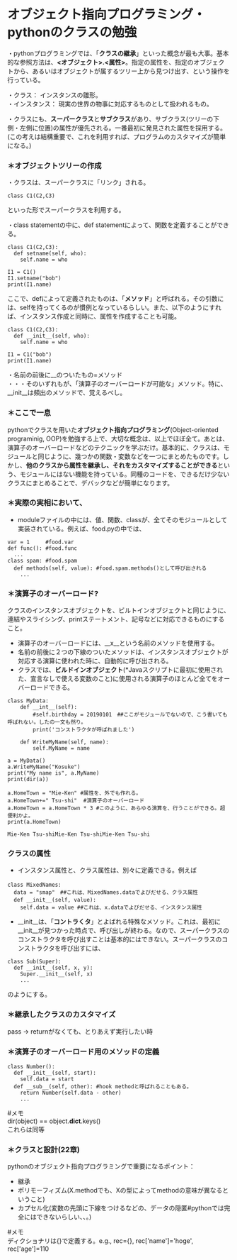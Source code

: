 # オブジェクト指向プログラミング・pythonのクラスの勉強  

・pythonプログラミングでは、「**クラスの継承**」といった概念が最も大事。基本的な参照方法は、**<オブジェクト>.<属性>**。指定の属性を、指定のオブジェクトから、あるいはオブジェクトが属するツリー上から見つけ出す、という操作を行っている。  

・クラス： インスタンスの雛形。  
・インスタンス： 現実の世界の物事に対応するものとして扱われるもの。

・クラスにも、**スーパークラス**と**サブクラス**があり、サブクラス(ツリーの下側・左側に位置)の属性が優先される。一番最初に発見された属性を採用する。 (この考えは結構重要で、これを利用すれば、プログラムのカスタマイズが簡単になる。)　　

### ＊オブジェクトツリーの作成  
・クラスは、スーパークラスに「リンク」される。  
```  
class C1(C2,C3)  
```  
といった形でスーパークラスを利用する。　　

・class statementの中に、def statementによって、関数を定義することができる。  
```  
class C1(C2,C3):  
  def setname(self, who):  
    self.name = who  
      
I1 = C1()  
I1.setname("bob")  
print(I1.name)  
```   
ここで、defによって定義されたものは、「**メソッド**」と呼ばれる。その引数には、selfを持ってくるのが慣例となっているらしい。また、以下のようにすれば、インスタンス作成と同時に、属性を作成することも可能。　　
```  
class C1(C2,C3):  
  def __init__(self, who):  
    self.name = who  
      
I1 = C1("bob")   
print(I1.name)  
```  

・名前の前後に__のついたもの=メソッド  
・・・そのいずれもが、「演算子のオーバーロードが可能な」メソッド。特に、__init__は頻出のメソッドで、覚えるべし。

### ＊ここで一息  
pythonでクラスを用いた**オブジェクト指向プログラミング**(Object-oriented programinig, OOP)を勉強する上で、大切な概念は、以上でほぼ全て。あとは、演算子のオーバーロードなどのテクニックを学ぶだけ。基本的に、クラスは、モジュールと同じように、幾つかの関数・変数などを一つにまとめたものです。しかし、**他のクラスから属性を継承し、それをカスタマイズすることができる**という、モジュールにはない機能を持っている。同種のコードを、できるだけ少ないクラスにまとめることで、デバックなどが簡単になります。

### ＊実際の実相において、
- moduleファイルの中には、値、関数、classが、全てそのモジュールとして実装されている。例えば、food.pyの中では、

```  
var = 1     #food.var  
def func(): #food.func
  ...
class spam: #food.spam
  def methods(self, value): #food.spam.methods()として呼び出される
    ...
```  

### ＊演算子のオーバーロード?  
クラスのインスタンスオブジェクトを、ビルトインオブジェクトと同じように、連結やスライシング、printステートメント、記号などに対応できるものにすること。  
- 演算子のオーバーロードには、__x__という名前のメソッドを使用する。  
- 名前の前後に２つの下線のついたメソッドは、インスタンスオブジェクトが対応する演算に使われた時に、自動的に呼び出される。  
- クラスでは、**ビルドインオブジェクト**(*Javaスクリプトに最初に使用された、宣言なしで使える変数のこと)に使用される演算子のほとんど全てをオーバーロードできる。  

```  
class MyData:
    def __int__(self):
        #self.birthday = 20190101　##ここがモジュールでないので、こう書いても呼ばれない。したの一文も然り。
        print('コンストラクタが呼ばれました')
        
    def WriteMyName(self, name):
        self.MyName = name
        
a = MyData()
a.WriteMyName("Kosuke")
print("My name is", a.MyName)
print(dir(a))

a.HomeTown = "Mie-Ken" #属性を、外でも作れる。
a.HomeTown+=" Tsu-shi"  #演算子のオーバーロード
a.HomeTown = a.HomeTown * 3 #このように、あらゆる演算を、行うことができる。超便利かよ。
print(a.HomeTown)
```  
```  
Mie-Ken Tsu-shiMie-Ken Tsu-shiMie-Ken Tsu-shi
```  


### クラスの属性

- インスタンス属性と、クラス属性は、別々に定義できる。例えば　　
```
class MixedNames:　　
  data = "smap"　##これは、MixedNames.dataでよびだせる、クラス属性　　
  def __init__(self, value):　　
    self.data = value ##これは、x.dataでよびだせる、インスタンス属性　　
```

- __init__は、「**コントラくタ**」とよばれる特殊なメソッド。これは、最初に__init__が見つかった時点で、呼び出しが終わる。なので、スーパークラスのコンストラクタを呼び出すことは基本的にはできない。スーパークラスのコンストラクタを呼び出すには、
```
class Sub(Super):
  def __init__(self, x, y):
    Super.__init__(self, x)
    ...
```
のようにする。


### ＊継承したクラスのカスタマイズ  
pass -> returnがなくても、とりあえず実行したい時  

### ＊演算子のオーバーロード用のメソッドの定義  
```
class Number():
  def __init__(self, start):
    self.data = start
  def __sub__(self, other): #hook methodと呼ばれることもある。
    return Number(self.data - other)
    ...
```

#メモ  
dir(object) == object.__dict__.keys()  
これらは同等

### ＊クラスと設計(22章)
pythonのオブジェクト指向プログラミングで重要になるポイント：  
- 継承  
- ポリモーフィズム(X.methodでも、Xの型によってmethodの意味が異なるということ)
- カプセル化(変数の先頭に下線をつけるなどの、データの隠匿#pythonでは完全にはできないらしい、、。)

#メモ    
ディクショナリは{}で定義する。e.g., rec={}, rec['name']='hoge', rec['age']=110  


